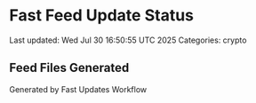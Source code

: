 # Fast Feed Update Status
Last updated: Wed Jul 30 16:50:55 UTC 2025
Categories: crypto

## Feed Files Generated

Generated by Fast Updates Workflow
